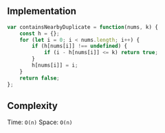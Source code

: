 ## Implementation
```js
var containsNearbyDuplicate = function(nums, k) {
    const h = {}; 
    for (let i = 0; i < nums.length; i++) {
        if (h[nums[i]] !== undefined) {
            if (i - h[nums[i]] <= k) return true; 
        }
        h[nums[i]] = i; 
    }
    return false; 
};
```

## Complexity
Time: `O(n)`
Space: `O(n)`
